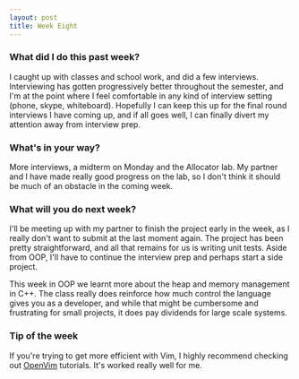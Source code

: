 ```yaml
---
layout: post
title: Week Eight
---
```


### What did I do this past week?
I caught up with classes and school work, and did a few interviews. Interviewing has gotten progressively better throughout the semester, and I'm at the point where I feel comfortable in any kind of interview setting (phone, skype, whiteboard). Hopefully I can keep this up for the final round interviews I have coming up, and if all goes well, I can finally divert my attention away from interview prep. 

### What's in your way?
More interviews, a midterm on Monday and the Allocator lab. My partner and I have made really good progress on the lab, so I don't think it should be much of an obstacle in the coming week.

### What will you do next week?
I'll be meeting up with my partner to finish the project early in the week, as I really don't want to submit at the last moment again. The project has been pretty straightforward, and all that remains for us is writing unit tests. Aside from OOP, I'll have to continue the interview prep and perhaps start a side project.

This week in OOP we learnt more about the heap and memory management in C++. The class really does reinforce how much control the language gives you as a developer, and while that might be cumbersome and frustrating for small projects, it does pay dividends for large scale systems.

### Tip of the week
If you're trying to get more efficient with Vim, I highly recommend checking out [OpenVim](http://www.openvim.com) tutorials. It's worked really well for me. 